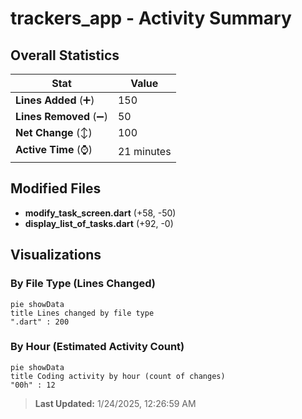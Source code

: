 # trackers_app - Activity Summary 

## Overall Statistics

| Stat                   | Value                                                             |
| ---------------------- | ----------------------------------------------------------------- |
| **Lines Added** (➕)   | 150                                          |
| **Lines Removed** (➖) | 50                                        |
| **Net Change** (↕)    | 100                |
| **Active Time** (⌚)   | 21 minutes |


## Modified Files
- **modify_task_screen.dart** (+58, -50)
- **display_list_of_tasks.dart** (+92, -0)

## Visualizations

### By File Type (Lines Changed)

```mermaid
pie showData
title Lines changed by file type
".dart" : 200
```

### By Hour (Estimated Activity Count)

```mermaid
pie showData
title Coding activity by hour (count of changes)
"00h" : 12
```


> **Last Updated:** 1/24/2025, 12:26:59 AM